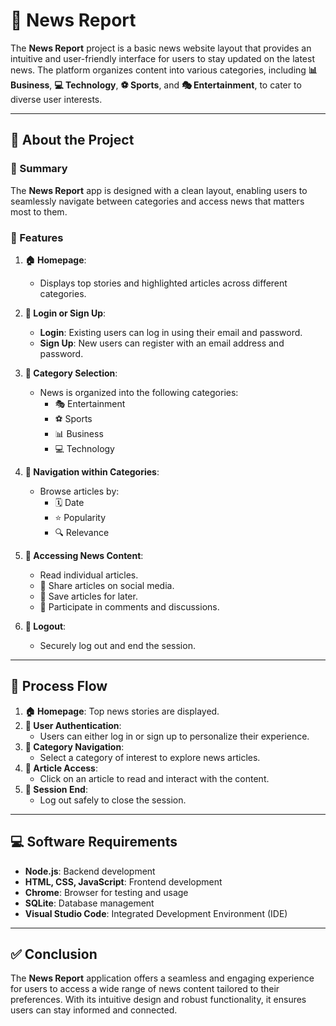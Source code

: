 # 📰 News Report

The **News Report** project is a basic news website layout that provides an intuitive and user-friendly interface for users to stay updated on the latest news. The platform organizes content into various categories, including **📊 Business**, **💻 Technology**, **⚽ Sports**, and **🎭 Entertainment**, to cater to diverse user interests.

---

## 🌟 About the Project

### 📝 Summary
The **News Report** app is designed with a clean layout, enabling users to seamlessly navigate between categories and access news that matters most to them.

### 🚀 Features
1. **🏠 Homepage**:
   - Displays top stories and highlighted articles across different categories.
   
2. **🔐 Login or Sign Up**:
   - **Login**: Existing users can log in using their email and password.
   - **Sign Up**: New users can register with an email address and password.
   
3. **📂 Category Selection**:
   - News is organized into the following categories:
     - 🎭 Entertainment
     - ⚽ Sports
     - 📊 Business
     - 💻 Technology

4. **📑 Navigation within Categories**:
   - Browse articles by:
     - 🗓️ Date
     - ⭐ Popularity
     - 🔍 Relevance

5. **📖 Accessing News Content**:
   - Read individual articles.
   - 🔗 Share articles on social media.
   - 📌 Save articles for later.
   - 💬 Participate in comments and discussions.

6. **🚪 Logout**:
   - Securely log out and end the session.

---

## 📂 Process Flow

1. **🏠 Homepage**: Top news stories are displayed.
2. **🔐 User Authentication**:
   - Users can either log in or sign up to personalize their experience.
3. **📂 Category Navigation**:
   - Select a category of interest to explore news articles.
4. **📖 Article Access**:
   - Click on an article to read and interact with the content.
5. **🚪 Session End**:
   - Log out safely to close the session.

---

## 💻 Software Requirements

- **Node.js**: Backend development
- **HTML, CSS, JavaScript**: Frontend development
- **Chrome**: Browser for testing and usage
- **SQLite**: Database management
- **Visual Studio Code**: Integrated Development Environment (IDE)

---

## ✅ Conclusion

The **News Report** application offers a seamless and engaging experience for users to access a wide range of news content tailored to their preferences. With its intuitive design and robust functionality, it ensures users can stay informed and connected.
